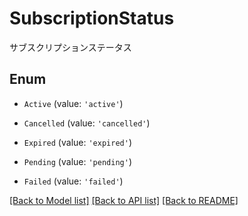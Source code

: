 # SubscriptionStatus

サブスクリプションステータス

## Enum

* `Active` (value: `'active'`)

* `Cancelled` (value: `'cancelled'`)

* `Expired` (value: `'expired'`)

* `Pending` (value: `'pending'`)

* `Failed` (value: `'failed'`)

[[Back to Model list]](../README.md#documentation-for-models) [[Back to API list]](../README.md#documentation-for-api-endpoints) [[Back to README]](../README.md)
